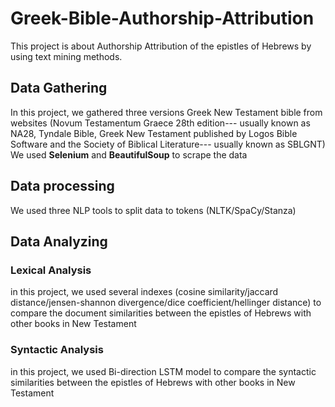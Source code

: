 # Greek-Bible-Authorship-Attribution
This project is about Authorship Attribution of the epistles of Hebrews by using text mining methods. 

## Data Gathering
In this project, we gathered three versions Greek New Testament bible from websites (Novum Testamentum Graece 28th edition--- usually known as NA28, Tyndale Bible, Greek New Testament published by Logos Bible Software and the Society of Biblical Literature--- usually known as SBLGNT)
We used **Selenium** and **BeautifulSoup** to scrape the data

## Data processing
We used three NLP tools to split data to tokens (NLTK/SpaCy/Stanza)

## Data Analyzing

### Lexical Analysis
in this project, we used several indexes (cosine similarity/jaccard distance/jensen-shannon divergence/dice coefficient/hellinger distance) to compare the document similarities between the epistles of Hebrews with other books in New Testament

### Syntactic Analysis
in this project, we used Bi-direction LSTM model to compare the syntactic similarities between the epistles of Hebrews with other books in New Testament
